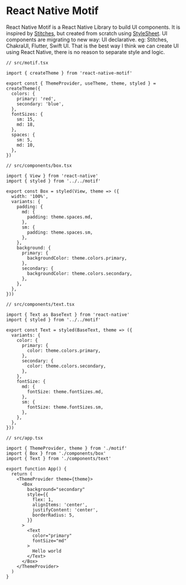 # React Native Motif

React Native Motif is a React Native Library to build UI components. It is inspired by [Stitches](https://stitches.dev/), but created from scratch using [StyleSheet](https://reactnative.dev/docs/stylesheet).
UI components are migrating to new way: UI declarative. eg: Stitches, ChakraUI, Flutter, Swift UI.
That is the best way I think we can create UI using React Native, there is no reason to separate style and logic.

```tsx
// src/motif.tsx

import { createTheme } from 'react-native-motif'

export const { ThemeProvider, useTheme, theme, styled } = createTheme({
  colors: {
    primary: 'red',
    secondary: 'blue',
  },
  fontSizes: {
    sm: 15,
    md: 18,
  },
  spaces: {
    sm: 5,
    md: 10,
  },
})
```

```tsx
// src/components/box.tsx

import { View } from 'react-native'
import { styled } from '../../motif'

export const Box = styled(View, theme => ({
  width: '100%',
  variants: {
    padding: {
      md: {
        padding: theme.spaces.md,
      },
      sm: {
        padding: theme.spaces.sm,
      },
    },
    background: {
      primary: {
        backgroundColor: theme.colors.primary,
      },
      secondary: {
        backgroundColor: theme.colors.secondary,
      },
    },
  },
}))
```

```tsx
// src/components/text.tsx

import { Text as BaseText } from 'react-native'
import { styled } from '../../motif'

export const Text = styled(BaseText, theme => ({
  variants: {
    color: {
      primary: {
        color: theme.colors.primary,
      },
      secondary: {
        color: theme.colors.secondary,
      },
    },
    fontSize: {
      md: {
        fontSize: theme.fontSizes.md,
      },
      sm: {
        fontSize: theme.fontSizes.sm,
      },
    },
  },
}))
```

```tsx
// src/app.tsx

import { ThemeProvider, theme } from './motif'
import { Box } from './components/box'
import { Text } from './components/text'

export function App() {
  return (
    <ThemeProvider theme={theme}>
      <Box
        background="secondary"
        style={{
          flex: 1,
          alignItems: 'center',
          justifyContent: 'center',
          borderRadius: 5,
        }}
      >
        <Text
          color="primary"
          fontSize="md"
        >
          Hello world
        </Text>
      </Box>
    </ThemeProvider>
  )
}
```
